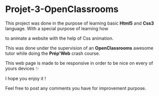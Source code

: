 # Projet-3-OpenClassrooms


This project was done in the purpose of learning basic **Html5** and **Css3** language. With a special purpose of learning how 

to animate a website with the help of Css animation.

This was done under the supervision of an **OpenClassrooms** awesome tutor while doing the **Prép'Web** crash course.

This web page is made to be responsive in order to be nice on every of yours devices :sparkles:

I hope you enjoy it ! 

Feel free to post any comments you have for improvement purpose.
